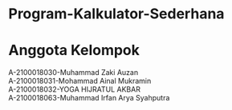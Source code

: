 # Program-Kalkulator-Sederhana
# Anggota Kelompok

<p> A-2100018030-Muhammad Zaki Auzan <br/>
 A-2100018031-Mohammad Ainal Mukramin <br/>
 A-2100018032-YOGA HIJRATUL AKBAR <br/>
 A-2100018063-Muhammad Irfan Arya Syahputra<br/>
